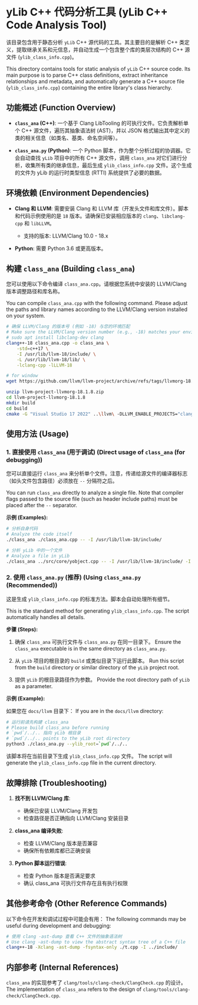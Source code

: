 # yLib C++ 代码分析工具 (yLib C++ Code Analysis Tool)

该目录包含用于静态分析 `yLib` C++ 源代码的工具。其主要目的是解析 C++ 类定义，提取继承关系和元信息，并自动生成一个包含整个库的类层次结构的 C++ 源文件 (`ylib_class_info.cpp`)。

This directory contains tools for static analysis of `yLib` C++ source code. Its main purpose is to parse C++ class definitions, extract inheritance relationships and metadata, and automatically generate a C++ source file (`ylib_class_info.cpp`) containing the entire library's class hierarchy.

## 功能概述 (Function Overview)

- **`class_ana` (C++)**: 一个基于 Clang LibTooling 的可执行文件。它负责解析单个 C++ 源文件，遍历其抽象语法树 (AST)，并以 JSON 格式输出其中定义的类的相关信息（如类名、基类、命名空间等）。

- **`class_ana.py` (Python)**: 一个 Python 脚本，作为整个分析过程的协调器。它会自动查找 `yLib` 项目中的所有 C++ 源文件，调用 `class_ana` 对它们进行分析，收集所有类的继承信息，最后生成 `ylib_class_info.cpp` 文件。这个生成的文件为 yLib 的运行时类型信息 (RTTI) 系统提供了必要的数据。

## 环境依赖 (Environment Dependencies)

- **Clang 和 LLVM**: 需要安装 Clang 和 LLVM 库（开发头文件和库文件）。脚本和代码示例使用的是 `18` 版本。请确保已安装相应版本的 `clang`、`libclang-cpp` 和 `libLLVM`。
  - 支持的版本: LLVM/Clang 10.0 - 18.x

- **Python**: 需要 Python 3.6 或更高版本。

## 构建 `class_ana` (Building `class_ana`)

您可以使用以下命令编译 `class_ana.cpp`。请根据您系统中安装的 LLVM/Clang 版本调整路径和库名称。

You can compile `class_ana.cpp` with the following command. Please adjust the paths and library names according to the LLVM/Clang version installed on your system.

```bash
# 确保 LLVM/Clang 的版本号 (例如 -18) 与您的环境匹配
# Make sure the LLVM/Clang version number (e.g., -18) matches your environment
# sudo apt install libclang-dev clang
clang++-18 class_ana.cpp -o class_ana \
    -std=c++17 \
    -I /usr/lib/llvm-18/include/ \
    -L /usr/lib/llvm-18/lib/ \
    -lclang-cpp -lLLVM-18
```

```bash
# for window
wget https://github.com/llvm/llvm-project/archive/refs/tags/llvmorg-18.1.8.zip

unzip llvm-project-llvmorg-18.1.8.zip
cd llvm-project-llvmorg-18.1.8
mkdir build
cd build
cmake -G "Visual Studio 17 2022" ..\llvm\ -DLLVM_ENABLE_PROJECTS="clang;lld;clang-tools-extra" -DCMAKE_CXX_CLAGS="/utf-8"  -DLLVM_TARGETS_TO_BUILD="X86"


```

## 使用方法 (Usage)

### 1. 直接使用 `class_ana` (用于调试) (Direct usage of `class_ana` (for debugging))

您可以直接运行 `class_ana` 来分析单个文件。注意，传递给源文件的编译器标志（如头文件包含路径）必须放在 `--` 分隔符之后。

You can run `class_ana` directly to analyze a single file. Note that compiler flags passed to the source file (such as header include paths) must be placed after the `--` separator.

**示例 (Examples):**
```bash
# 分析自身代码
# Analyze the code itself
./class_ana ./class_ana.cpp -- -I /usr/lib/llvm-18/include/

# 分析 yLib 中的一个文件
# Analyze a file in yLib
./class_ana ../src/core/yobject.cpp -- -I /usr/lib/llvm-18/include/ -I ../include/
```

### 2. 使用 `class_ana.py` (推荐) (Using `class_ana.py` (Recommended))

这是生成 `ylib_class_info.cpp` 的标准方法。脚本会自动处理所有细节。

This is the standard method for generating `ylib_class_info.cpp`. The script automatically handles all details.

**步骤 (Steps):**

1. 确保 `class_ana` 可执行文件与 `class_ana.py` 在同一目录下。
   Ensure the `class_ana` executable is in the same directory as `class_ana.py`.

2. 从 `yLib` 项目的根目录的 `build` 或类似目录下运行此脚本。
   Run this script from the `build` directory or similar directory of the `yLib` project root.

3. 提供 `yLib` 的根目录路径作为参数。
   Provide the root directory path of `yLib` as a parameter.

**示例 (Example):**

如果您在 `docs/llvm` 目录下：
If you are in the `docs/llvm` directory:

```bash
# 运行前请先构建 class_ana
# Please build class_ana before running
# `pwd`/../.. 指向 yLib 根目录
# `pwd`/../.. points to the yLib root directory
python3 ./class_ana.py --ylib_root=`pwd`/../..
```

该脚本将在当前目录下生成 `ylib_class_info.cpp` 文件。
The script will generate the `ylib_class_info.cpp` file in the current directory.

## 故障排除 (Troubleshooting)

1. **找不到 LLVM/Clang 库**:
   - 确保已安装 LLVM/Clang 开发包
   - 检查路径是否正确指向 LLVM/Clang 安装目录

2. **class_ana 编译失败**:
   - 检查 LLVM/Clang 版本是否兼容
   - 确保所有依赖库都已正确安装

3. **Python 脚本运行错误**:
   - 检查 Python 版本是否满足要求
   - 确认 class_ana 可执行文件存在且有执行权限

## 其他参考命令 (Other Reference Commands)

以下命令在开发和调试过程中可能会有用：
The following commands may be useful during development and debugging:

```bash
# 使用 clang -ast-dump 查看 C++ 文件的抽象语法树
# Use clang -ast-dump to view the abstract syntax tree of a C++ file
clang++-18 -Xclang -ast-dump -fsyntax-only ./t.cpp -I ../include/
```

## 内部参考 (Internal References)

`class_ana` 的实现参考了 `clang/tools/clang-check/ClangCheck.cpp` 的设计。
The implementation of `class_ana` refers to the design of `clang/tools/clang-check/ClangCheck.cpp`.